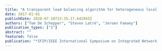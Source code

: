 ```yaml
---
title: "A transparent load balancing algorithm for heterogeneous local area networks"
date: 2017-01-01
publishDate: 2020-07-18T15:35:17.642943Z
authors: ["Tom De Schepper", "Steven Latré", "Jeroen Famaey"]
publication_types: ["1"]
abstract: ""
featured: false
publication: "*IFIP/IEEE International Symposium on Integrated Network Management*"
---
```


